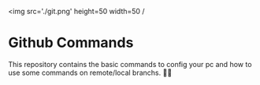 <img src='./git.png' height=50 width=50 /
# Github Commands
This repository contains the basic commands to config your pc and how to use some commands on remote/local branchs. 🐱‍👤

###

